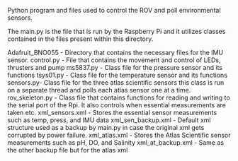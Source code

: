 Python program and files used to control the ROV and poll environmental sensors.

The main.py is the file that is run by the Raspberry Pi and it utilizes 
classes contained in the files present within this directory.

Adafruit_BNO055 - Directory that contains the necessary files for the IMU sensor.
control.py - File that contains the movement and control of LEDs, thrusters and pump
ms5837.py - Class file for the pressure sensor and its functions
tsys01.py - Class file for the temperature sensor and its functions
sensors.py- Class file for the three atlas scientific sensors this class is run on a separate thread and polls each atlas sensor one at a time.
rov_skeleton.py - Class file that contains functions for reading and writing to the serial port of the Rpi. It also controls when essential measurements are taken etc.
xml_sensors.xml - Stores the essential sensor measurements such as temp, press, and IMU data
xml_sen_backup.xml - Default xml structure used as a backup by main.py in case the original xml gets corrupted by power failure.
xml_atlas.xml - Stores the Atlas Scientific sensor measurements such as pH, DO, and Salinity
xml_at_backup.xml - Same as the other backup file but for the atlas xml

